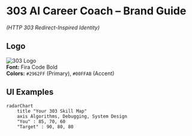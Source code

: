 # 303 AI Career Coach – Brand Guide  
*(HTTP 303 Redirect-Inspired Identity)*  

## Logo  
![303 Logo](https://via.placeholder.com/200x100/2962FF/FFFFFF?text=303→)  
**Font:** Fira Code Bold  
**Colors:** `#2962FF` (Primary), `#00FFAB` (Accent)  

## UI Examples  
```mermaid
radarChart
    title "Your 303 Skill Map"
    axis Algorithms, Debugging, System Design
    "You" : 85, 70, 60
    "Target" : 90, 80, 80

